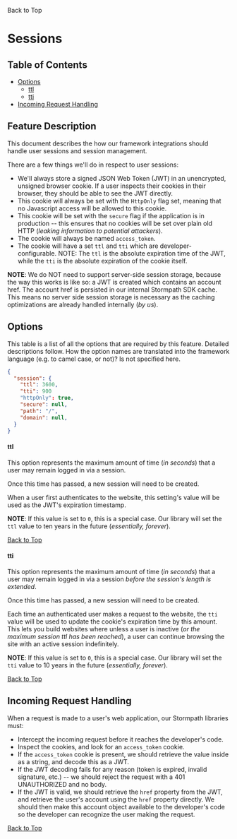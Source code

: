 <a name="#top">Back to Top</a>

# Sessions


## Table of Contents

* [Options](#Options)
  * [ttl](#ttl)
  * [tti](#tti)
* [Incoming Request Handling](#incoming-request-handling)


## Feature Description

This document describes the how our framework integrations should handle user
sessions and session management.

There are a few things we'll do in respect to user sessions:

- We'll always store a signed JSON Web Token (JWT) in an unencrypted, unsigned
  browser cookie.  If a user inspects their cookies in their browser, they
  should be able to see the JWT directly.
- This cookie will always be set with the `HttpOnly` flag set, meaning that no
  Javascript access will be allowed to this cookie.
- This cookie will be set with the `secure` flag if the application is in
  production -- this ensures that no cookies will be set over plain old HTTP
  (*leaking information to potential attackers*).
- The cookie will always be named `access_token`.
- The cookie will have a set `ttl` and `tti` which are developer-configurable.
  NOTE: The `ttl` is the absolute expiration time of the JWT, while the `tti` is
  the absolute expiration of the cookie itself.

**NOTE**: We do NOT need to support server-side session storage, because the way
this works is like so: a JWT is created which contains an account href.  The
account href is persisted in our internal Stormpath SDK cache.  This means no
server side session storage is necessary as the caching optimizations are
already handled internally (*by us*).


## <a name="Options"></a> Options

This table is a list of all the options that are required by this feature.
Detailed descriptions follow.  How the option names are translated into the
framework language (e.g. to camel case, or not)? Is not specified here.

```json
{
  "session": {
    "ttl": 3600,
    "tti": 900
    "httpOnly": true,
    "secure": null,
    "path": "/",
    "domain": null,
  }
}
```


#### <a name="ttl"></a> ttl

This option represents the maximum amount of time (*in seconds*) that a user
may remain logged in via a session.

Once this time has passed, a new session will need to be created.

When a user first authenticates to the website, this setting's value will be
used as the JWT's expiration timestamp.

**NOTE**: If this value is set to `0`, this is a special case.  Our library will
set the `ttl` value to ten years in the future (*essentially, forever*).

<a href="#top">Back to Top</a>


#### <a name="tti"></a> tti

This option represents the maximum amount of time (*in seconds*) that a user
may remain logged in via a session *before the session's length is extended*.

Once this time has passed, a new session will need to be created.

Each time an authenticated user makes a request to the website, the `tti` value
will be used to update the cookie's expiration time by this amount.  This lets
you build websites where unless a user is inactive (*or the maximum session ttl
has been reached*), a user can continue browsing the site with an active session
indefinitely.

**NOTE**: If this value is set to `0`, this is a special case.  Our library will
set the `tti` value to 10 years in the future (*essentially, forever*).

<a href="#top">Back to Top</a>


## <a name="incoming-request-handling"></a> Incoming Request Handling

When a request is made to a user's web application, our Stormpath libraries
must:

- Intercept the incoming request before it reaches the developer's code.
- Inspect the cookies, and look for an `access_token` cookie.
- If the `access_token` cookie is present, we should retrieve the value inside
  as a string, and decode this as a JWT.
- If the JWT decoding fails for any reason (token is expired, invalid signature,
  etc.) -- we should reject the request with a 401 UNAUTHORIZED and no body.
- If the JWT is valid, we should retrieve the `href` property from the JWT, and
  retrieve the user's account using the `href` property directly.  We should
  then make this account object available to the developer's code so the
  developer can recognize the user making the request.

<a href="#top">Back to Top</a>
